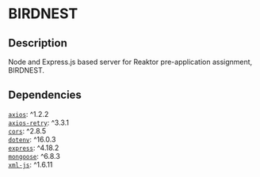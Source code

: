 # BIRDNEST

## Description

Node and Express.js based server for Reaktor pre-application assignment, BIRDNEST.

## Dependencies

[`axios`](https://www.npmjs.com/package/axios): ^1.2.2  
[`axios-retry`](https://www.npmjs.com/package/axios-retry): ^3.3.1  
[`cors`](https://www.npmjs.com/package/cors): ^2.8.5  
[`dotenv`](https://www.npmjs.com/package/dotenv): ^16.0.3  
[`express`](https://www.npmjs.com/package/express): ^4.18.2  
[`mongoose`](https://www.npmjs.com/package/mongoose): ^6.8.3  
[`xml-js`](https://www.npmjs.com/package/xml-js): ^1.6.11
